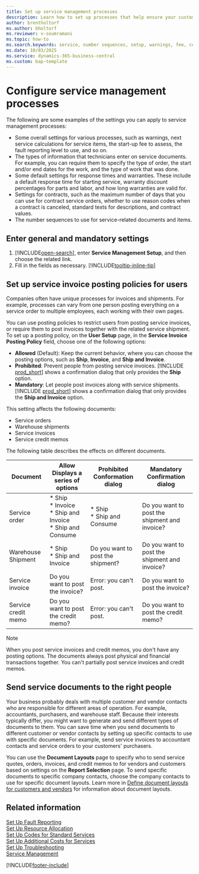 ```yaml
---
title: Set up service management processes
description: Learn how to set up processes that help ensure your customers are satisfied with your services.
author: brentholtorf
ms.author: bholtorf
ms.reviewer: v-soumramani
ms.topic: how-to
ms.search.keywords: service, number sequences, setup, warnings, fee, contracts, warranties
ms.date: 10/03/2025
ms.service: dynamics-365-business-central
ms.custom: bap-template
---
```


# Configure service management processes

The following are some examples of the settings you can apply to service management processes:  
  
* Some overall settings for various processes, such as warnings, next service calculations for service items, the start-up fee to assess, the fault reporting level to use, and so on.  
* The types of information that technicians enter on service documents. For example, you can require them to specify the type of order, the start and/or end dates for the work, and the type of work that was done.  
* Some default settings for response times and warranties. These include a default response time for starting service, warranty discount percentages for parts and labor, and how long warranties are valid for.  
* Settings for contracts, such as the maximum number of days that you can use for contract service orders, whether to use reason codes when a contract is canceled, standard texts for descriptions, and contract values.  
* The number sequences to use for service-related documents and items.  

## Enter general and mandatory settings

1. [!INCLUDE[open-search](includes/open-search.md)], enter **Service Management Setup**, and then choose the related link.
2. Fill in the fields as necessary. [!INCLUDE[tooltip-inline-tip](includes/tooltip-inline-tip_md.md)]  

## Set up service invoice posting policies for users

Companies often have unique processes for invoices and shipments. For example, processes can vary from one person posting everything on a service order to multiple employees, each working with their own pages.

You can use posting policies to restrict users from posting service invoices, or require them to post invoices together with the related service shipment. To set up a posting policy, on the **User Setup** page, in the **Service Invoice Posting Policy** field, choose one of the following options:

* **Allowed** (Default): Keep the current behavior, where you can choose the posting options, such as **Ship**, **Invoice**, and **Ship and Invoice**.
* **Prohibited**: Prevent people from posting service invoices. [!INCLUDE [prod_short](includes/prod_short.md)] shows a confirmation dialog that only provides the **Ship** option.
* **Mandatory**: Let people post invoices along with service shipments. [!INCLUDE [prod_short](includes/prod_short.md)] shows a confirmation dialog that only provides the **Ship and Invoice** option.

This setting affects the following documents:

* Service orders
* Warehouse shipments
* Service invoices
* Service credit memos

The following table describes the effects on different documents.

| Document | Allow<br>Displays a series of options | Prohibited<br>Conformation dialog | Mandatory<br>Confirmation dialog |
|--|--|--|--|
| Service order | * Ship<br>* Invoice<br>* Ship and Invoice<br>* Ship and Consume | * Ship<br>* Ship and Consume | Do you want to post the shipment and invoice? |
| Warehouse Shipment | * Ship<br>* Ship and Invoice | Do you want to post the shipment? | Do you want to post the shipment and invoice? |
| Service invoice | Do you want to post the invoice? | Error: you can't post. | Do you want to post the invoice? |
| Service credit memo | Do you want to post the credit memo? | Error: you can't post. | Do you want to post the credit memo? |

> [!NOTE]
> When you post service invoices and credit memos, you don't have any posting options. The documents always post physical and financial transactions together. You can't partially post service invoices and credit memos.

## Send service documents to the right people

Your business probably deals with multiple customer and vendor contacts who are responsible for different areas of operation. For example, accountants, purchasers, and warehouse staff. Because their interests typically differ, you might want to generate and send different types of documents to them. You can save time when you send documents to different customer or vendor contacts by setting up specific contacts to use with specific documents. For example, send service invoices to accountant contacts and service orders to your customers' purchasers.

You can use the **Document Layouts** page to specify who to send service quotes, orders, invoices, and credit memos to for vendors and customers based on settings on the **Report Selection** page. To send specific documents to specific company contacts, choose the company contacts to use for specific document layouts. Learn more in [Define document layouts for customers and vendors](ui-define-customer-vendor-document-layouts.md) for information about document layouts.

## Related information  

[Set Up Fault Reporting](service-how-setup-fault-reporting.md)  
[Set Up Resource Allocation](service-how-setup-resource-allocation.md)  
[Set Up Codes for Standard Services](service-how-setup-service-coding.md)  
[Set Up Additional Costs for Services](service-how-setup-service-costs-pricing.md)  
[Set Up Troubleshooting](service-how-setup-troubleshooting.md)  
[Service Management](service-service.md)  

[!INCLUDE[footer-include](includes/footer-banner.md)]
